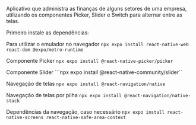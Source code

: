 Aplicativo que administra as finanças de alguns setores de uma empresa, utilizando os componentes Picker, Slider e Switch para alternar entre as telas.

Primeiro instale as dependências:

Para utilizar o emulador no navegador
``npx expo install react-native-web react-dom @expo/metro-runtime``

Componente Picker
``npx expo install @react-native-picker/picker``

Componente Slider
```npx expo install @react-native-community/slider``

Navegação de telas
``npx expo install @react-navigation/native``

Navegação de telas por pilha
``npx expo install @react-navigation/native-stack``

Dependências da navegação, caso necessário
``npx expo install react-native-screens react-native-safe-area-context``